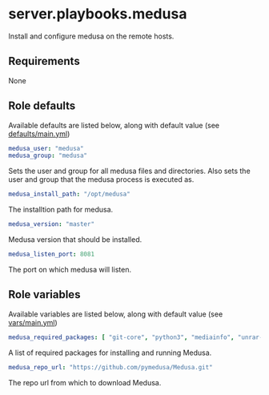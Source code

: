 # server.playbooks.medusa
Install and configure medusa on the remote hosts.

## Requirements
None

## Role defaults
Available defaults are listed below, along with default value (see [defaults/main.yml](../roles/medusa/defaults/main.yml))
```yaml
medusa_user: "medusa"
medusa_group: "medusa"
```
Sets the user and group for all medusa files and directories. Also sets the user and group that the medusa process is executed as.

```yaml
medusa_install_path: "/opt/medusa"
```
The installtion path for medusa.

```yaml
medusa_version: "master"
```
Medusa version that should be installed.

```yaml
medusa_listen_port: 8081
```
The port on which medusa will listen.

## Role variables
Available variables are listed below, along with default value (see [vars/main.yml](../roles/medusa/vars/main.yml))
```yaml
medusa_required_packages: [ "git-core", "python3", "mediainfo", "unrar-free", "openssl", "libssl-dev" ]
```
A list of required packages for installing and running Medusa.

```yaml
medusa_repo_url: "https://github.com/pymedusa/Medusa.git"
```
The repo url from which to download Medusa.
